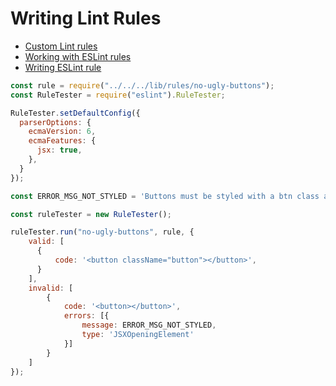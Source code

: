 # Writing Lint Rules

- [Custom Lint rules](https://flexport.engineering/writing-custom-lint-rules-for-your-picky-developers-67732afa1803)
- [Working with ESLint rules](https://eslint.org/docs/developer-guide/working-with-rules)
- [Writing ESLint rule](https://gist.github.com/sindresorhus/1656c46f23545deff8cc713649dcff26)

```js
const rule = require("../../../lib/rules/no-ugly-buttons");
const RuleTester = require("eslint").RuleTester;

RuleTester.setDefaultConfig({
  parserOptions: {
    ecmaVersion: 6,
    ecmaFeatures: {
      jsx: true,
    },
  }
});

const ERROR_MSG_NOT_STYLED = 'Buttons must be styled with a btn class at least.';

const ruleTester = new RuleTester();

ruleTester.run("no-ugly-buttons", rule, {
    valid: [
      {
          code: '<button className="button"></button>',
      }
    ],
    invalid: [
        {
            code: '<button></button>',
            errors: [{
                message: ERROR_MSG_NOT_STYLED,
                type: 'JSXOpeningElement'
            }]
        }
    ]
});
```
